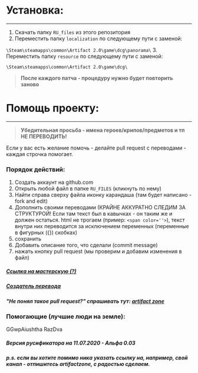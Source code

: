 # Установка:
-------------
1. Cкачать папку `RU_files` из этого репозитория
2. Переместить папку `localization` по следующему пути с заменой:

`\Steam\steamapps\common\Artifact 2.0\game\dcg\panorama\`
3. Переместить папку `resource` по следующему пути с заменой:

`\Steam\steamapps\common\Artifact 2.0\game\dcg\`

> **После каждого патча - процедуру нужно будет повторить заново**

# Помощь проекту:
-------------
> **Убедительная просьба - имена героев/крипов/предметов и тп НЕ ПЕРЕВОДИТЬ!**

Если у вас есть желание помочь - делайте pull request с переводами - каждая строчка помогает.
### Порядок действий:
1. Создать аккаунт на github.com
2. Открыть любой файл в папке `RU_FILES` (кликнуть по нему)
3. Найти справа сверху файла иконку карандаша (там будет написано - fork and edit)
4. Дополнить своими переводами (КРАЙНЕ АККУРАТНО СЛЕДИМ ЗА СТРУКТУРОЙ! Если там текст был в кавычках - он таким же и должен остаться.
html не трогаем (пример: `<span color=''>`), текст внутри них переводится за исключением переменных (переменные в фигурных ({}) скобках)
5. сохранить
6. Добавить описание того, что сделали (commit message)
7. нажать кнопку pull request (мы проверим и добавим изменения в файл)

##### [Ссылка на мастерскую (?)](https://steamcommunity.com/sharedfiles/filedetails/?id=2161392753)
##### [Создатель перевода](https://steamcommunity.com/id/lal_too1488)
##### "Не понял такое pull request?" спрашивать тут: [artifact zone](https://vk.com/the_artifactzone)

### Помогающие (лучшие люди на земле):
GGwpAiushtha
RazDva

##### Версия русификатора на 11.07.2020 - Альфа 0.03
##### p.s. если вы хотите помимо ника указать ссылку на, например, свой канал - отпишитесь artifactzone, с радостью сделаем.
